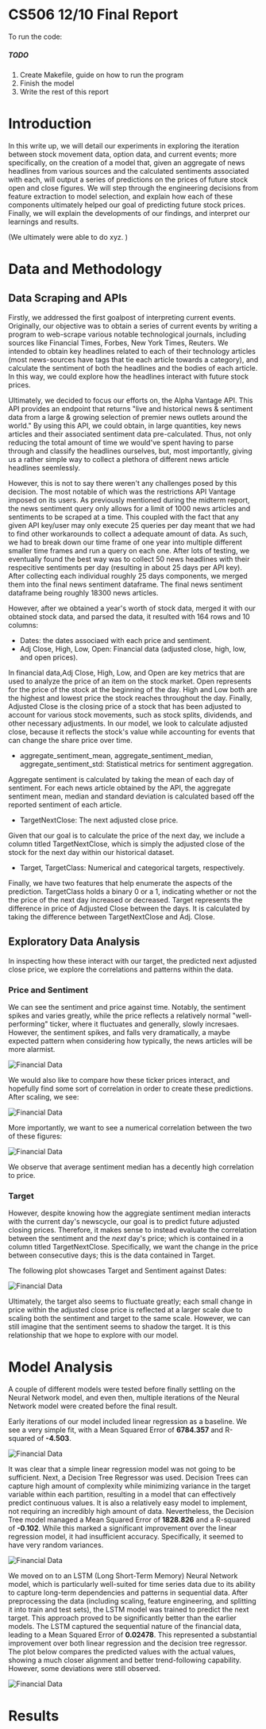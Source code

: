 # CS506 12/10 Final Report

To run the code:

##### TODO

<ol>
<li>Create Makefile, guide on how to run the program</li>
<li>Finish the model</li>
<li>Write the rest of this report</li>

</ol>

# Introduction

In this write up, we will detail our experiments in exploring the iteration between stock movement data, option data, and current events; more specifically, on the creation of a model that, given an aggregate of news headlines from various sources and the calculated sentiments associated with each, will output a series of predictions on the prices of future stock open and close figures. We will step through the engineering decisions from feature extraction to model selection, and explain how each of these components ultimately helped our goal of predicting future stock prices. Finally, we will explain the developments of our findings, and interpret our learnings and results.

(We ultimately were able to do xyz. )

# Data and Methodology

## Data Scraping and APIs

Firstly, we addressed the first goalpost of interpreting current events. Originally, our objective was to obtain a series of current events by writing a program to web-scrape various notable technological journals, including sources like Financial Times, Forbes, New York Times, Reuters. We intended to obtain key headlines related to each of their technology articles (most news-sources have tags that tie each article towards a category), and calculate the sentiment of both the headlines and the bodies of each article. In this way, we could explore how the headlines interact with future stock prices.

Ultimately, we decided to focus our efforts on, the Alpha Vantage API. This API provides an endpoint that returns "live and historical news & sentiment data from a large & growing selection of premier news outlets around the world." By using this API, we could obtain, in large quantities, key news articles and their associated sentiment data pre-calculated. Thus, not only reducing the total amount of time we would've spent having to parse through and classify the headlines ourselves, but, most importantly, giving us a rather simple way to collect a plethora of different news article headlines seemlessly.

However, this is not to say there weren't any challenges posed by this decision. The most notable of which was the restrictions API Vantage imposed on its users. As previously mentioned during the midterm report, the news sentiment query only allows for a limit of 1000 news articles and sentiments to be scraped at a time. This coupled with the fact that any given API key/user may only execute 25 queries per day meant that we had to find other workarounds to collect a adequate amount of data. As such, we had to break down our time frame of one year into multiple different smaller time frames and run a query on each one. After lots of testing, we eventually found the best way was to collect 50 news headlines with their respecitive sentiments per day (resulting in about 25 days per API key). After collecting each individual roughly 25 days components, we merged them into the final news sentiment dataframe. The final news sentiment dataframe being roughly 18300 news articles.

However, after we obtained a year's worth of stock data, merged it with our obtained stock data, and parsed the data, it resulted with 164 rows and 10 columns:

- Dates: the dates associaed with each price and sentiment.
- Adj Close, High, Low, Open: Financial data (adjusted close, high, low, and open prices).

In financial data,Adj Close, High, Low, and Open are key metrics that are used to analyze the price of an item on the stock market. Open represents for the price of the stock at the beginning of the day. High and Low both are the highest and lowest price the stock reaches throughout the day. Finally, Adjusted Close is the closing price of a stock that has been adjusted to account for various stock movements, such as stock splits, dividends, and other necessary adjustments. In our model, we look to calculate adjusted close, because it reflects the stock's value while accounting for events that can change the share price over time.

- aggregate_sentiment_mean, aggregate_sentiment_median, aggregate_sentiment_std: Statistical metrics for sentiment aggregation.

Aggregate sentiment is calculated by taking the mean of each day of sentiment. For each news article obtained by the API, the aggregate sentiment mean, median and standard deviation is calculated based off the reported sentiment of each article.

- TargetNextClose: The next adjusted close price.

Given that our goal is to calculate the price of the next day, we include a column titled TargetNextClose, which is simply the adjusted close of the stock for the next day within our historical dataset.

- Target, TargetClass: Numerical and categorical targets, respectively.

Finally, we have two features that help enumerate the aspects of the prediction. TargetClass holds a binary 0 or a 1, indicating whether or not the the price of the next day increased or decreased. Target represents the difference in price of Adjusted Close between the days. It is calculated by taking the difference between TargetNextClose and Adj. Close.

## Exploratory Data Analysis

In inspecting how these interact with our target, the predicted next adjusted close price, we explore the correlations and patterns within the data.

### Price and Sentiment

We can see the sentiment and price against time. Notably, the sentiment spikes and varies greatly, while the price reflects a relatively normal "well-performing" ticker, where it fluctuates and generally, slowly incresaes. However, the sentiment spikes, and falls very dramatically, a maybe expected pattern when considering how typically, the news articles will be more alarmist.

![Financial Data](./plots/price_sentiment_vs_time.png)

We would also like to compare how these ticker prices interact, and hopefully find some sort of correlation in order to create these predictions. After scaling, we see:

![Financial Data](./plots/med_sentiment_price_vs_time.png)

More importantly, we want to see a numerical correlation between the two of these figures:

![Financial Data](./plots/corr_price_sentiment.png)

We observe that average sentiment median has a decently high correlation to price.

### Target

However, despite knowing how the aggregiate sentiment median interacts with the current day's newscycle, our goal is to predict future adjusted closing prices. Therefore, it makes sense to instead evaluate the correlation between the sentiment and the _next_ day's price; which is contained in a column titled TargetNextClose. Specifically, we want the change in the price between consecutive days; this is the data contained in Target.

The following plot showcases Target and Sentiment against Dates:

![Financial Data](./plots/scaled_target_sentiment.png)

Ultimately, the target also seems to fluctuate greatly; each small change in price within the adjusted close price is reflected at a larger scale due to scaling both the sentiment and target to the same scale. However, we can still imagine that the sentiment seems to shadow the target. It is this relationship that we hope to explore with our model.

# Model Analysis

A couple of different models were tested before finally settling on the Neural Network model, and even then, multiple iterations of the Neural Network model were created before the final result.

Early iterations of our model included linear regression as a baseline. We see a very simple fit, with a Mean Squared Error of **6784.357** and R-squared of **-4.503**.

![Financial Data](./plots/model1_lr.png)

It was clear that a simple linear regression model was not going to be sufficient. Next, a Decision Tree Regressor was used. Decision Trees can capture high amount of complexity while minimizing variance in the target variable within each partition, resulting in a model that can effectively predict continuous values. It is also a relatively easy model to implement, not requiring an incredibly high amount of data. Nevertheless, the Decision Tree model managed a Mean Squared Error of **1828.826** and a R-squared of **-0.102**. While this marked a significant improvement over the linear regression model, it had insufficient accuracy. Specifically, it seemed to have very random variances.

![Financial Data](./plots/model2_dtr.png)

We moved on to an LSTM (Long Short-Term Memory) Neural Network model, which is particularly well-suited for time series data due to its ability to capture long-term dependencies and patterns in sequential data. After preprocessing the data (including scaling, feature engineering, and splitting it into train and test sets), the LSTM model was trained to predict the next target. This approach proved to be significantly better than the earlier models. The LSTM captured the sequential nature of the financial data, leading to a Mean Squared Error of **0.02478**. This represented a substantial improvement over both linear regression and the decision tree regressor. The plot below compares the predicted values with the actual values, showing a much closer alignment and better trend-following capability. However, some deviations were still observed.

![Financial Data](./plots/model3_lstm.png)

# Results
